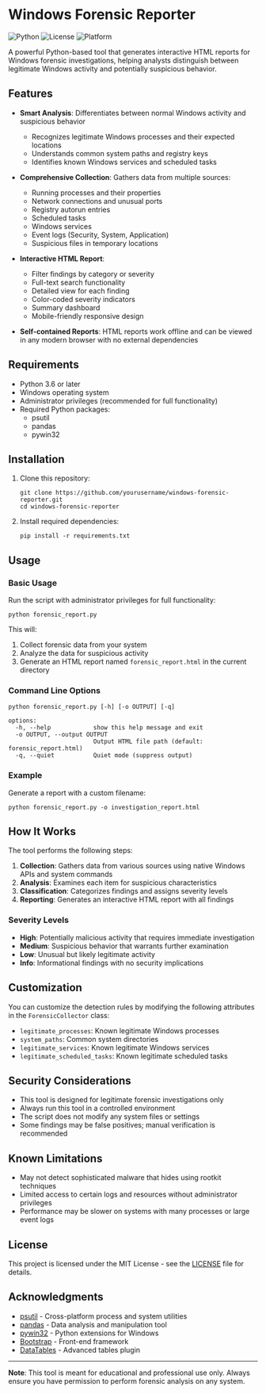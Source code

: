 # Windows Forensic Reporter

![Python](https://img.shields.io/badge/python-3.6+-blue.svg)
![License](https://img.shields.io/badge/license-MIT-green.svg)
![Platform](https://img.shields.io/badge/platform-Windows-lightgrey.svg)

A powerful Python-based tool that generates interactive HTML reports for Windows forensic investigations, helping analysts distinguish between legitimate Windows activity and potentially suspicious behavior.

## Features

- **Smart Analysis**: Differentiates between normal Windows activity and suspicious behavior
  - Recognizes legitimate Windows processes and their expected locations
  - Understands common system paths and registry keys
  - Identifies known Windows services and scheduled tasks

- **Comprehensive Collection**: Gathers data from multiple sources:
  - Running processes and their properties
  - Network connections and unusual ports
  - Registry autorun entries
  - Scheduled tasks
  - Windows services
  - Event logs (Security, System, Application)
  - Suspicious files in temporary locations

- **Interactive HTML Report**:
  - Filter findings by category or severity
  - Full-text search functionality
  - Detailed view for each finding
  - Color-coded severity indicators
  - Summary dashboard
  - Mobile-friendly responsive design

- **Self-contained Reports**: HTML reports work offline and can be viewed in any modern browser with no external dependencies

## Requirements

- Python 3.6 or later
- Windows operating system
- Administrator privileges (recommended for full functionality)
- Required Python packages:
  - psutil
  - pandas
  - pywin32

## Installation

1. Clone this repository:
   ```
   git clone https://github.com/yourusername/windows-forensic-reporter.git
   cd windows-forensic-reporter
   ```

2. Install required dependencies:
   ```
   pip install -r requirements.txt
   ```

## Usage

### Basic Usage

Run the script with administrator privileges for full functionality:

```
python forensic_report.py
```

This will:
1. Collect forensic data from your system
2. Analyze the data for suspicious activity
3. Generate an HTML report named `forensic_report.html` in the current directory

### Command Line Options

```
python forensic_report.py [-h] [-o OUTPUT] [-q]

options:
  -h, --help            show this help message and exit
  -o OUTPUT, --output OUTPUT
                        Output HTML file path (default: forensic_report.html)
  -q, --quiet           Quiet mode (suppress output)
```

### Example

Generate a report with a custom filename:
```
python forensic_report.py -o investigation_report.html
```

## How It Works

The tool performs the following steps:

1. **Collection**: Gathers data from various sources using native Windows APIs and system commands
2. **Analysis**: Examines each item for suspicious characteristics
3. **Classification**: Categorizes findings and assigns severity levels
4. **Reporting**: Generates an interactive HTML report with all findings

### Severity Levels

- **High**: Potentially malicious activity that requires immediate investigation
- **Medium**: Suspicious behavior that warrants further examination
- **Low**: Unusual but likely legitimate activity
- **Info**: Informational findings with no security implications

## Customization

You can customize the detection rules by modifying the following attributes in the `ForensicCollector` class:

- `legitimate_processes`: Known legitimate Windows processes
- `system_paths`: Common system directories
- `legitimate_services`: Known legitimate Windows services
- `legitimate_scheduled_tasks`: Known legitimate scheduled tasks

## Security Considerations

- This tool is designed for legitimate forensic investigations only
- Always run this tool in a controlled environment
- The script does not modify any system files or settings
- Some findings may be false positives; manual verification is recommended

## Known Limitations

- May not detect sophisticated malware that hides using rootkit techniques
- Limited access to certain logs and resources without administrator privileges
- Performance may be slower on systems with many processes or large event logs

## License

This project is licensed under the MIT License - see the [LICENSE](LICENSE) file for details.

## Acknowledgments

- [psutil](https://github.com/giampaolo/psutil) - Cross-platform process and system utilities
- [pandas](https://pandas.pydata.org/) - Data analysis and manipulation tool
- [pywin32](https://github.com/mhammond/pywin32) - Python extensions for Windows
- [Bootstrap](https://getbootstrap.com/) - Front-end framework
- [DataTables](https://datatables.net/) - Advanced tables plugin

---

**Note**: This tool is meant for educational and professional use only. Always ensure you have permission to perform forensic analysis on any system.
